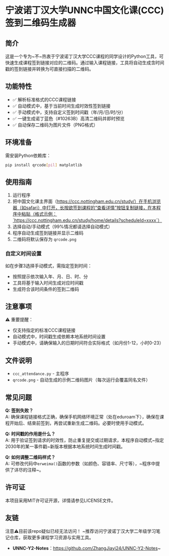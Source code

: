 # 宁波诺丁汉大学UNNC中国文化课(CCC)签到二维码生成器

## 简介
这是一个专为~不~热衷于宁波诺丁汉大学CCC课程的同学设计的Python工具，可快速生成课程签到链接对应的二维码。通过输入课程链接，工具将自动生成含时间戳的签到链接并转换为可直接扫描的二维码。

## 功能特性
- ✅ 解析标准格式的CCC课程链接
- ✅ 自动模式中，基于当前时间生成时效性签到链接
- ✅ 手动模式中，支持自定义签到时间戳（年/月/日/时/分）
- ✅ 一键生成诺丁蓝色（#10263B）高清二维码并即时预览
- ✅ 自动保存二维码为图片文件（PNG格式）

## 环境准备
需安装Python依赖库：
```bash
pip install qrcode[pil] matplotlib
```

## 使用指南
1. 运行程序
2. 把中国文化课主界面（https://ccc.nottingham.edu.cn/study/）在手机浏览器（如safari）中打开，长按欲签到课程的“查看详情”按钮复制链接，在本程序中粘贴（格式示例：`https://ccc.nottingham.edu.cn/study/home/details?scheduleId=xxxx`）
3. 选择自动/手动模式（99%情况都请选择自动模式）
4. 程序自动生成签到链接并显示二维码
5. 二维码将默认保存为 `qrcode.png`

### 自定义时间设置
如在步骤3选择手动模式，需指定签到时间：
- 按照提示依次输入年、月、日、时、分
- 工具将基于输入时间生成对应时间戳
- 生成符合该时间条件的签到二维码

## 注意事项
⚠️ 重要提醒：
- 仅支持指定的标准CCC课程链接
- 自动模式中，时间戳生成依赖本地系统时间设置
- 手动模式中，请确保输入的日期时间符合实际格式（如月份1-12，小时0-23）

## 文件说明
- `ccc_attendance.py` - 主程序
- `qrcode.png` - 自动生成的示例二维码图片（每次运行会覆盖同名文件）

## 常见问题
**Q: 签到失败？**  
A: 确保课程链接格式正确，确保手机网络环境正常（处在eduroam下），确保在课程开始后、结束前签到，再尝试重新生成二维码。必要时使用手动模式。

**Q: 时间戳的作用是什么？**  
A: 用于验证签到请求的时效性，防止重复提交或过期请求，本程序自动模式~指定2030年的某一事件戳~新版本根据本地系统时间生成时间戳。

**Q: 如何调整二维码样式？**  
A: 可修改代码中`erweima()`函数的参数（如颜色、容错率、尺寸等），~程序中提供了详尽的注释~。

## 许可证
本项目采用MIT许可证开源，详情请参见LICENSE文件。

## 友链
注意⚠️目前该repo疑似已经无法访问！
~推荐访问宁波诺丁汉大学二年级学习笔记仓库，获取更多课程学习资源与实用工具。
- **UNNC-Y2-Notes**：https://github.com/ZhangJiayi24/UNNC-Y2-Notes~
